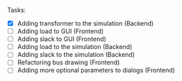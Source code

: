 Tasks:
- [X] Adding transformer to the simulation (Backend)
- [ ] Adding load to GUI (Frontend)
- [ ] Adding slack to GUI (Frontend)
- [ ] Adding load to the simulation (Backend)
- [ ] Adding slack to the simulation (Backend)
- [ ] Refactoring bus drawing (Frontend)
- [ ] Adding more optional parameters to dialogs (Frontend)
